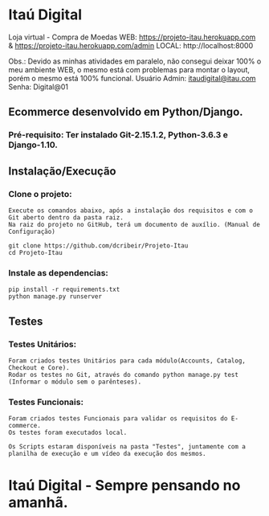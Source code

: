 # Itaú Digital
Loja virtual - Compra de Moedas 
WEB: https://projeto-itau.herokuapp.com & https://projeto-itau.herokuapp.com/admin
LOCAL: http://localhost:8000

Obs.: Devido as minhas atividades em paralelo, não consegui deixar 100% o meu ambiente WEB, o mesmo está com problemas para montar o layout, porém o mesmo está 100% funcional.
Usuário Admin: itaudigital@itau.com
Senha: Digital@01

## Ecommerce desenvolvido em Python/Django.

### Pré-requisito: Ter instalado Git-2.15.1.2, Python-3.6.3 e Django-1.10.


## Instalação/Execução

### Clone o projeto:
```
Execute os comandos abaixo, após a instalação dos requisitos e com o Git aberto dentro da pasta raiz.
Na raiz do projeto no GitHub, terá um documento de auxílio. (Manual de Configuração)

git clone https://github.com/dcribeir/Projeto-Itau
cd Projeto-Itau
```

### Instale as dependencias:
```
pip install -r requirements.txt
python manage.py runserver
```


## Testes

### Testes Unitários:
```
Foram criados testes Unitários para cada módulo(Accounts, Catalog, Checkout e Core).
Rodar os testes no Git, através do comando python manage.py test (Informar o módulo sem o parênteses).
```

### Testes Funcionais:
```
Foram criados testes Funcionais para validar os requisitos do E-commerce.
Os testes foram executados local.

Os Scripts estaram disponíveis na pasta "Testes", juntamente com a planilha de execução e um vídeo da execução dos mesmos.
```


# Itaú Digital - Sempre pensando no amanhã.